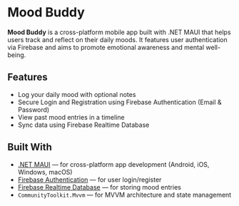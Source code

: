# Mood Buddy

**Mood Buddy** is a cross-platform mobile app built with .NET MAUI that helps users track and reflect on their daily moods. It features user authentication via Firebase and aims to promote emotional awareness and mental well-being.

## Features

- Log your daily mood with optional notes
- Secure Login and Registration using Firebase Authentication (Email & Password)
- View past mood entries in a timeline
- Sync data using Firebase Realtime Database


## Built With

- [.NET MAUI](https://learn.microsoft.com/dotnet/maui/) — for cross-platform app development (Android, iOS, Windows, macOS)
- [Firebase Authentication](https://firebase.google.com/products/auth) — for user login/register
- [Firebase Realtime Database](https://firebase.google.com/products/realtime-database) — for storing mood entries
- `CommunityToolkit.Mvvm` — for MVVM architecture and state management
